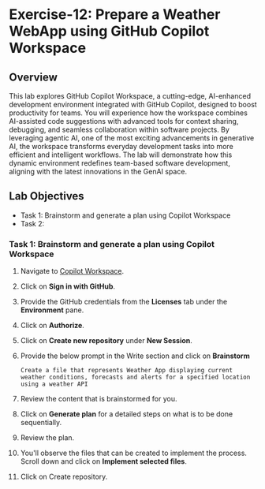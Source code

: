 # Exercise-12: Prepare a Weather WebApp using GitHub Copilot Workspace

## Overview
This lab explores GitHub Copilot Workspace, a cutting-edge, AI-enhanced development environment integrated with GitHub Copilot, designed to boost productivity for teams. You will experience how the workspace combines AI-assisted code suggestions with advanced tools for context sharing, debugging, and seamless collaboration within software projects. By leveraging agentic AI, one of the most exciting advancements in generative AI, the workspace transforms everyday development tasks into more efficient and intelligent workflows. The lab will demonstrate how this dynamic environment redefines team-based software development, aligning with the latest innovations in the GenAI space.

## Lab Objectives

- Task 1: Brainstorm and generate a plan using Copilot Workspace
- Task 2:



### Task 1: Brainstorm and generate a plan using Copilot Workspace

1. Navigate to [Copilot Workspace](https://copilot-workspace.githubnext.com/).

1. Click on **Sign in with GitHub**.

1. Provide the GitHub credentials from the **Licenses** tab under the **Environment** pane.

1. Click on **Authorize**.

1. Click on **Create new repository** under **New Session**.

1. Provide the below prompt in the Write section and click on **Brainstorm**

   ```
   Create a file that represents Weather App displaying current weather conditions, forecasts and alerts for a specified location using a weather API
   ```

1. Review the content that is brainstormed for you.

1. Click on **Generate plan** for a detailed steps on what is to be done sequentially.

1. Review the plan.

1. You'll observe the files that can be created to implement the process. Scroll down and click on **Implement selected files**.

1. Click on Create repository.

